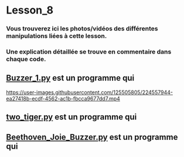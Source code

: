# Lesson_8

### Vous trouverez ici les photos/vidéos des différentes manipulations liées à cette lesson.

### Une explication détaillée se trouve en commentaire dans chaque code.

## [Buzzer_1.py](Buzzer_1.py) est un programme qui



https://user-images.githubusercontent.com/125505805/224557944-ea27418b-ecdf-4562-ac1b-fbcca9677dd7.mp4



## [two_tiger.py](two_tiger.py) est un programme qui

## [Beethoven_Joie_Buzzer.py](Beethoven_Joie_Buzzer.py) est un programme qui

